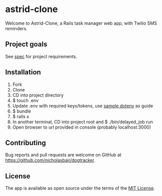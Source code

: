# astrid-clone

Welcome to Astrid-Clone, a Rails task manager web app, with Twilio SMS reminders.

<!-- Insert GIF here -->

## Project goals
See [spec](SPEC.md) for project requirements.

## Installation
1. Fork
2. Clone
3. CD into project directory
4. $ touch .env
5. Update .env with required keys/tokens, use [sample dotenv](dotenv_sample.txt) as guide
4. $ bundle
5. $ rails s
6. In another terminal, CD into project root and $ ./bin/delayed_job run
7. Open browser to url provided in console (probably localhost:3000)

## Contributing
Bug reports and pull requests are welcome on GitHub at https://github.com/nicholasbair/dogtracker.

## License
The app is available as open source under the terms of the [MIT License](http://opensource.org/licenses/MIT).
